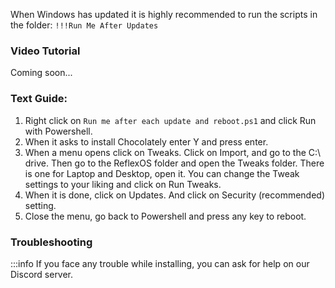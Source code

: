 When Windows has updated it is highly recommended to run the scripts in the folder: ``!!!Run Me After Updates``

### Video Tutorial

Coming soon...

### Text Guide:

1. Right click on ``Run me after each update and reboot.ps1`` and click Run with Powershell.
2. When it asks to install Chocolately enter Y and press enter.
3. When a menu opens click on Tweaks. Click on Import, and go to the C:\ drive. Then go to the ReflexOS folder and open the Tweaks folder. There is one for Laptop and Desktop, open it. You can change the Tweak settings to your liking and click on Run Tweaks.
4. When it is done, click on Updates. And click on Security (recommended) setting.
5. Close the menu,  go back to Powershell and press any key to reboot.

### Troubleshooting

:::info
If you face any trouble while installing, you can ask for help on our Discord server.